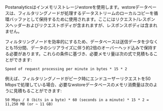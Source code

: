 Postanalyticsはインメモリストレージwstoreを使用します。wstoreデータベースは、フィルタリングノードが処理するデータストリームのローカルコピーを循環バッファとして保持するために使用されます。ここにはリクエスト/レスポンスヘッダーおよびリクエストボディが含まれますが、レスポンスボディは含まれません。

フィルタリングノードを効率的にするため、データベースは送信データを少なくとも15分間、データのシリアライズに伴う約2倍のオーバーヘッド込みで保持する必要があります。これらの条件に基づき、必要メモリ量は次の式で見積もることができます:

```
Speed of request processing per minute in bytes * 15 * 2
```

例えば、フィルタリングノードがピーク時にエンドユーザーリクエストを50 Mbpsで処理している場合、必要なwstoreデータベースのメモリ消費量は次のように見積もることができます:

```
50 Mbps / 8 (bits in a byte) * 60 (seconds in a minute) * 15 * 2 = 11,250 MB (or ~ 11 GB)
```